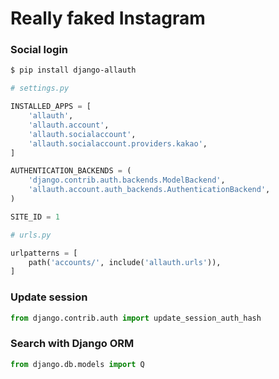 # Really faked Instagram

### Social login

```bash
$ pip install django-allauth
```

```python
# settings.py

INSTALLED_APPS = [
    'allauth',
    'allauth.account',
    'allauth.socialaccount',
    'allauth.socialaccount.providers.kakao',
]

AUTHENTICATION_BACKENDS = (
    'django.contrib.auth.backends.ModelBackend',
    'allauth.account.auth_backends.AuthenticationBackend',
)

SITE_ID = 1

# urls.py

urlpatterns = [
    path('accounts/', include('allauth.urls')),
]
```

### Update session

```python
from django.contrib.auth import update_session_auth_hash
```

### Search with Django ORM

```python
from django.db.models import Q
```
